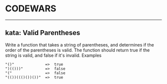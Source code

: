 # CODEWARS
---

## kata: Valid Parentheses

Write a function that takes a string of parentheses, and determines if the order of the parentheses is valid. The function should return true if the string is valid, and false if it's invalid.
Examples
```
"()"              =>  true
")(()))"          =>  false
"("               =>  false
"(())((()())())"  =>  true
```